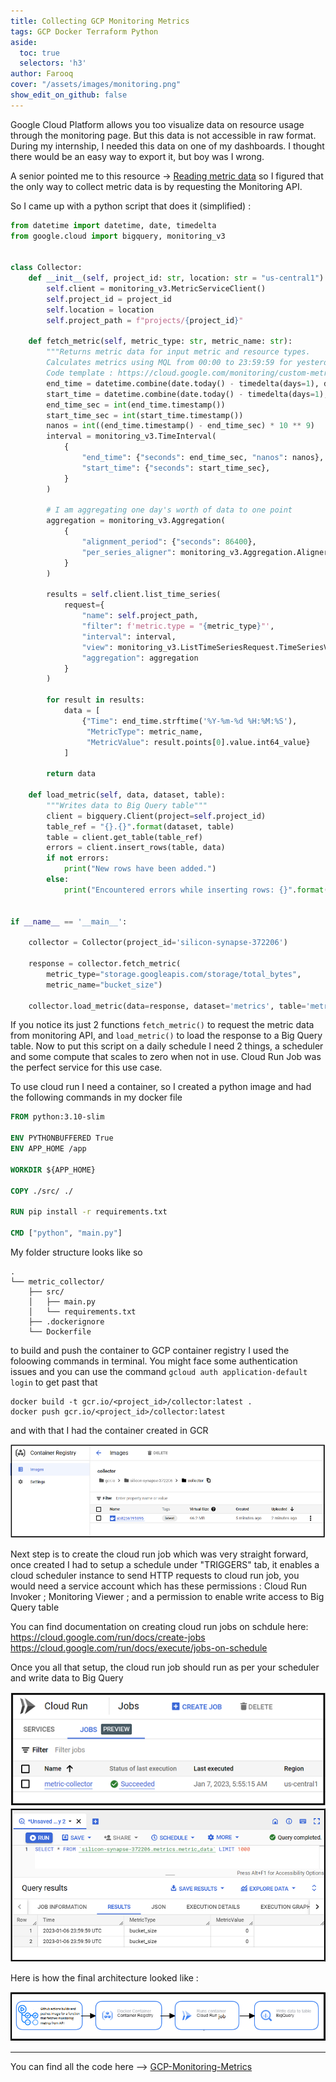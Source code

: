 ```yaml
---
title: Collecting GCP Monitoring Metrics 
tags: GCP Docker Terraform Python
aside:
  toc: true
  selectors: 'h3'
author: Farooq
cover: "/assets/images/monitoring.png"
show_edit_on_github: false
---
```


Google Cloud Platform allows you too visualize data on resource usage through the monitoring page. But this data is not accessible in raw format. During my internship, I needed this data on one of my dashboards. I thought there would be an easy way to export it, but boy was I wrong.

A senior pointed me to this resource -> [Reading metric data](https://cloud.google.com/monitoring/custom-metrics/reading-metrics) so I figured that the only way to collect metric data is by requesting the Monitoring API.

So I came up with a python script that does it (simplified) : 

```python
from datetime import datetime, date, timedelta
from google.cloud import bigquery, monitoring_v3


class Collector:
    def __init__(self, project_id: str, location: str = "us-central1"):
        self.client = monitoring_v3.MetricServiceClient()
        self.project_id = project_id
        self.location = location
        self.project_path = f"projects/{project_id}"

    def fetch_metric(self, metric_type: str, metric_name: str):
        """Returns metric data for input metric and resource types.
        Calculates metrics using MQL from 00:00 to 23:59:59 for yesterday
        Code template : https://cloud.google.com/monitoring/custom-metrics/reading-metrics"""
        end_time = datetime.combine(date.today() - timedelta(days=1), datetime.max.time())
        start_time = datetime.combine(date.today() - timedelta(days=1), datetime.min.time())
        end_time_sec = int(end_time.timestamp())
        start_time_sec = int(start_time.timestamp())
        nanos = int((end_time.timestamp() - end_time_sec) * 10 ** 9)
        interval = monitoring_v3.TimeInterval(
            {
                "end_time": {"seconds": end_time_sec, "nanos": nanos},
                "start_time": {"seconds": start_time_sec},
            }
        )

        # I am aggregating one day's worth of data to one point
        aggregation = monitoring_v3.Aggregation(
            {
                "alignment_period": {"seconds": 86400},
                "per_series_aligner": monitoring_v3.Aggregation.Aligner.ALIGN_MAX,   # choose align method
            }
        )

        results = self.client.list_time_series(
            request={
                "name": self.project_path,
                "filter": f'metric.type = "{metric_type}"',
                "interval": interval,
                "view": monitoring_v3.ListTimeSeriesRequest.TimeSeriesView.FULL,
                "aggregation": aggregation
            }
        )

        for result in results:
            data = [
                {"Time": end_time.strftime('%Y-%m-%d %H:%M:%S'),
                 "MetricType": metric_name,
                 "MetricValue": result.points[0].value.int64_value}
            ]

        return data

    def load_metric(self, data, dataset, table):
        """Writes data to Big Query table"""
        client = bigquery.Client(project=self.project_id)
        table_ref = "{}.{}".format(dataset, table)
        table = client.get_table(table_ref)
        errors = client.insert_rows(table, data)
        if not errors:
            print("New rows have been added.")
        else:
            print("Encountered errors while inserting rows: {}".format(errors))


if __name__ == '__main__':

    collector = Collector(project_id='silicon-synapse-372206')

    response = collector.fetch_metric(
        metric_type="storage.googleapis.com/storage/total_bytes",
        metric_name="bucket_size")

    collector.load_metric(data=response, dataset='metrics', table='metric_data')
```

If you notice its just 2 functions `fetch_metric()` to request the metric data from monitoring API, and `load_metric()` to load the response to a Big Query table.
Now to put this script on a daily schedule I need 2 things, a scheduler and some compute that scales to zero when not in use.
Cloud Run Job was the perfect service for this use case.

To use cloud run I need a container, so I created a python image and had the following commands in my docker file

```Dockerfile
FROM python:3.10-slim

ENV PYTHONBUFFERED True
ENV APP_HOME /app

WORKDIR ${APP_HOME}

COPY ./src/ ./

RUN pip install -r requirements.txt

CMD ["python", "main.py"]
```

My folder structure looks like so 
```
.
└── metric_collector/
    ├── src/
    │   ├── main.py
    │   └── requirements.txt
    ├── .dockerignore
    └── Dockerfile
```

to build and push the container to GCP container registry I used the foloowing commands in terminal. You might face some authentication issues and you can use the command `gcloud auth application-default login` to get past that

```
docker build -t gcr.io/<project_id>/collector:latest .
docker push gcr.io/<project_id>/collector:latest
```

and with that I had the container created in GCR

![Container][img_0]

Next step is to create the cloud run job which was very straight forward, once created I had to setup a schedule under "TRIGGERS" tab, it enables a cloud scheduler instance to send HTTP requests to cloud run job, you would need a service account which has these permissions : Cloud Run Invoker ; Monitoring Viewer ; and a permission to enable write access to Big Query table

You can find documentation on creating cloud run jobs on schdule here:
https://cloud.google.com/run/docs/create-jobs
https://cloud.google.com/run/docs/execute/jobs-on-schedule

Once you all that setup, the cloud run job should run as per your scheduler and write data to Big Query

![Cloudrun][img_1]
![BigQuery][img_2]


Here is how the final architecture looked like :

![architecture][img_3]

[img_0]:/assets/images/container.png
[img_1]:/assets/images/Cloudrunjob.png
[img_2]:/assets/images/bigquery.png
[img_3]:/assets/images/GCP_Architecture.png 


<!--more-->

---

You can find all the code here --> [GCP-Monitoring-Metrics](https://github.com/nimblefox/GCP-Monitoring-Metrics)
